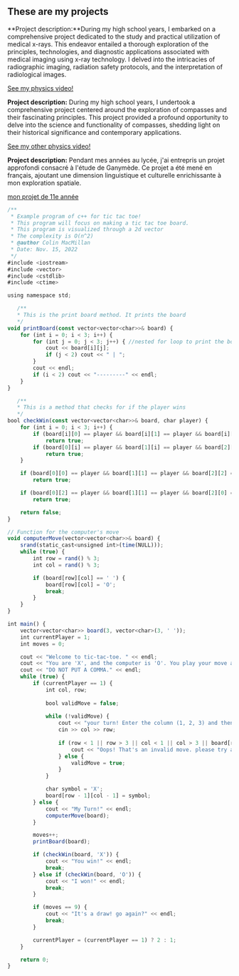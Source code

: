 ## These are my projects

**Project description:**During my high school years, I embarked on a comprehensive project dedicated to the study and practical utilization of medical x-rays. This endeavor entailed a thorough exploration of the principles, technologies, and diagnostic applications associated with medical imaging using x-ray technology. I delved into the intricacies of radiographic imaging, radiation safety protocols, and the interpretation of radiological images.

<a href="https://youtu.be/nkanU7qZHlE" target="_blank">See my physics video!</a>

**Project description:** During my high school years, I undertook a comprehensive project centered around the exploration of compasses and their fascinating principles. This project provided a profound opportunity to delve into the science and functionality of compasses, shedding light on their historical significance and contemporary applications.

<a href="https://youtu.be/nkanU7qZHlE" target="_blank">See my other physics video!</a>

**Project description:** Pendant mes années au lycée, j'ai entrepris un projet approfondi consacré à l'étude de Ganymède. Ce projet a été mené en français, ajoutant une dimension linguistique et culturelle enrichissante à mon exploration spatiale.

<a href="https://youtu.be/nkanU7qZHlE" target="_blank">mon projet de 11e année</a>

```javascript
/**
 * Example program of c++ for tic tac toe!
 * This program will focus on making a tic tac toe board.
 * This program is visualized through a 2d vector 
 * The complexity is O(n^2)
 * @author Colin MacMillan
 * Date: Nov. 15, 2022
 */
#include <iostream>
#include <vector>
#include <cstdlib>
#include <ctime>

using namespace std;

   /**
   * This is the print board method. It prints the board
   */
void printBoard(const vector<vector<char>>& board) {
    for (int i = 0; i < 3; i++) {
        for (int j = 0; j < 3; j++) { //nested for loop to print the board. I think one of the only ways to do it.
            cout << board[i][j];
            if (j < 2) cout << " | ";
        }
        cout << endl;
        if (i < 2) cout << "---------" << endl;
    }
}

   /**
   * This is a method that checks for if the player wins
   */
bool checkWin(const vector<vector<char>>& board, char player) {
    for (int i = 0; i < 3; i++) {
        if (board[i][0] == player && board[i][1] == player && board[i][2] == player)
            return true;
        if (board[0][i] == player && board[1][i] == player && board[2][i] == player)
            return true;
    }

    if (board[0][0] == player && board[1][1] == player && board[2][2] == player)
        return true;

    if (board[0][2] == player && board[1][1] == player && board[2][0] == player)
        return true;

    return false;
}

// Function for the computer's move
void computerMove(vector<vector<char>>& board) {
    srand(static_cast<unsigned int>(time(NULL)));
    while (true) {
        int row = rand() % 3;
        int col = rand() % 3;

        if (board[row][col] == ' ') {
            board[row][col] = 'O';
            break;
        }
    }
}

int main() {
    vector<vector<char>> board(3, vector<char>(3, ' ')); 
    int currentPlayer = 1;
    int moves = 0;

    cout << "Welcome to tic-tac-toe. " << endl;
    cout << "You are 'X', and the computer is 'O'. You play your move as a two number input, one the x(col) value and the other is your y(row) value." << endl;
    cout << "DO NOT PUT A COMMA." << endl;
    while (true) {
        if (currentPlayer == 1) {
            int col, row; 
            
            bool validMove = false;
            
            while (!validMove) {
                cout << "your turn! Enter the column (1, 2, 3) and then the row (1, 2, 3) for your move: ";
                cin >> col >> row; 
                
                if (row < 1 || row > 3 || col < 1 || col > 3 || board[row - 1][col - 1] != ' ') { //checking parameters
                    cout << "Oops! That's an invalid move. please try again." << endl;
                } else {
                    validMove = true;
                }
            }

            char symbol = 'X';
            board[row - 1][col - 1] = symbol;
        } else {
            cout << "My Turn!" << endl;
            computerMove(board);
        }

        moves++;
        printBoard(board);

        if (checkWin(board, 'X')) {
            cout << "You win!" << endl;
            break;
        } else if (checkWin(board, 'O')) {
            cout << "I won!" << endl;
            break;
        }

        if (moves == 9) {
            cout << "It's a draw! go again?" << endl;
            break;
        }

        currentPlayer = (currentPlayer == 1) ? 2 : 1;
    }

    return 0;
}
```


